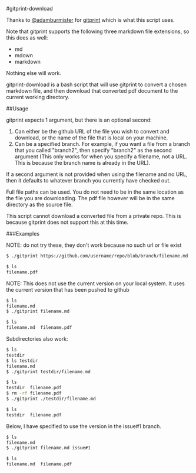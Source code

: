 #gitprint-download

Thanks to [@adamburmister](https://github.com/adamburmister) for [gitprint](https://github.com/adamburmister/gitprint.com)
which is what this script uses.

Note that gitprint supports the following three markdown file extensions, so
this does as well:
  * md
  * mdown
  * markdown

Nothing else will work.

gitprint-download is a bash script that will use gitprint to convert a chosen
markdown file, and then download that converted pdf document to the current
working directory.

##Usage

gitprint expects 1 argument, but there is an optional second:
  1. Can either be the github URL of the file you wish to convert and download,
or the name of the file that is local on your machine.
  2. Can be a specified branch. For example, if you want a file from a branch
that you called "branch2", then specify "branch2" as the second argument
(This only works for when you specify a filename, not a URL. This is because the
branch name is already in the URL).

If a second argument is not provided when using the filename and no URL, then it
defaults to whatever branch you currently have checked out.

Full file paths can be used. You do not need to be in the same location as the
file you are downloading. The pdf file however will be in the same directory as
the source file.

This script cannot download a converted file from a private repo. This is
because gitprint does not support this at this time.

###Examples

NOTE: do not try these, they don't work because no such url or file exist


```bash
$ ./gitprint https://github.com/username/repo/blob/branch/filename.md

$ ls
filename.pdf
```

NOTE: This does not use the current version on your local system. It uses the
current version that has been pushed to github

```bash
$ ls
filename.md
$ ./gitprint filename.md

$ ls
filename.md  filename.pdf
```

Subdirectories also work:

```bash
$ ls
testdir
$ ls testdir
filename.md
$ ./gitprint testdir/filename.md

$ ls
testdir  filename.pdf
$ rm -rf filename.pdf
$ ./gitprint ./testdir/filename.md

$ ls
testdir  filename.pdf
```
Below, I have specified to use the version in the issue#1 branch.

```bash
$ ls
filename.md
$ ./gitprint filename.md issue#1

$ ls
filename.md  filename.pdf
```
